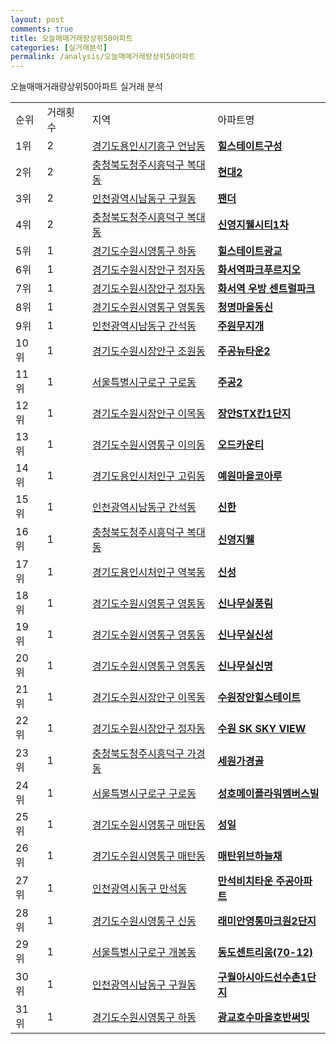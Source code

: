 ```yaml
---
layout: post
comments: true
title: 오늘매매거래량상위50아파트
categories: [실거래분석]
permalink: /analysis/오늘매매거래량상위50아파트
---
```


오늘매매거래량상위50아파트 실거래 분석

<table>
  <tr>
    <td>순위</td>
    <td>거래횟수</td>
    <td>지역</td>
    <td>아파트명</td>
  </tr>

  <tr>
    <td>1위</td>
    <td>2</td>
    <td><a href="/apt/경기도용인시기흥구언남동">경기도용인시기흥구 언남동</a></td>
    <td colspan="4" style="font-weight: bold;"><a href="/apt/경기도용인시기흥구언남동힐스테이트구성">힐스테이트구성</a></td>
  </tr>

  <tr>
    <td>2위</td>
    <td>2</td>
    <td><a href="/apt/충청북도청주시흥덕구복대동">충청북도청주시흥덕구 복대동</a></td>
    <td colspan="4" style="font-weight: bold;"><a href="/apt/충청북도청주시흥덕구복대동현대2">현대2</a></td>
  </tr>

  <tr>
    <td>3위</td>
    <td>2</td>
    <td><a href="/apt/인천광역시남동구구월동">인천광역시남동구 구월동</a></td>
    <td colspan="4" style="font-weight: bold;"><a href="/apt/인천광역시남동구구월동팬더">팬더</a></td>
  </tr>

  <tr>
    <td>4위</td>
    <td>2</td>
    <td><a href="/apt/충청북도청주시흥덕구복대동">충청북도청주시흥덕구 복대동</a></td>
    <td colspan="4" style="font-weight: bold;"><a href="/apt/충청북도청주시흥덕구복대동신영지웰시티1차">신영지웰시티1차</a></td>
  </tr>

  <tr>
    <td>5위</td>
    <td>1</td>
    <td><a href="/apt/경기도수원시영통구하동">경기도수원시영통구 하동</a></td>
    <td colspan="4" style="font-weight: bold;"><a href="/apt/경기도수원시영통구하동힐스테이트광교">힐스테이트광교</a></td>
  </tr>

  <tr>
    <td>6위</td>
    <td>1</td>
    <td><a href="/apt/경기도수원시장안구정자동">경기도수원시장안구 정자동</a></td>
    <td colspan="4" style="font-weight: bold;"><a href="/apt/경기도수원시장안구정자동화서역파크푸르지오">화서역파크푸르지오</a></td>
  </tr>

  <tr>
    <td>7위</td>
    <td>1</td>
    <td><a href="/apt/경기도수원시장안구정자동">경기도수원시장안구 정자동</a></td>
    <td colspan="4" style="font-weight: bold;"><a href="/apt/경기도수원시장안구정자동화서역우방센트럴파크">화서역 우방 센트럴파크</a></td>
  </tr>

  <tr>
    <td>8위</td>
    <td>1</td>
    <td><a href="/apt/경기도수원시영통구영통동">경기도수원시영통구 영통동</a></td>
    <td colspan="4" style="font-weight: bold;"><a href="/apt/경기도수원시영통구영통동청명마을동신">청명마을동신</a></td>
  </tr>

  <tr>
    <td>9위</td>
    <td>1</td>
    <td><a href="/apt/인천광역시남동구간석동">인천광역시남동구 간석동</a></td>
    <td colspan="4" style="font-weight: bold;"><a href="/apt/인천광역시남동구간석동주원무지개">주원무지개</a></td>
  </tr>

  <tr>
    <td>10위</td>
    <td>1</td>
    <td><a href="/apt/경기도수원시장안구조원동">경기도수원시장안구 조원동</a></td>
    <td colspan="4" style="font-weight: bold;"><a href="/apt/경기도수원시장안구조원동주공뉴타운2">주공뉴타운2</a></td>
  </tr>

  <tr>
    <td>11위</td>
    <td>1</td>
    <td><a href="/apt/서울특별시구로구구로동">서울특별시구로구 구로동</a></td>
    <td colspan="4" style="font-weight: bold;"><a href="/apt/서울특별시구로구구로동주공2">주공2</a></td>
  </tr>

  <tr>
    <td>12위</td>
    <td>1</td>
    <td><a href="/apt/경기도수원시장안구이목동">경기도수원시장안구 이목동</a></td>
    <td colspan="4" style="font-weight: bold;"><a href="/apt/경기도수원시장안구이목동장안STX칸1단지">장안STX칸1단지</a></td>
  </tr>

  <tr>
    <td>13위</td>
    <td>1</td>
    <td><a href="/apt/경기도수원시영통구이의동">경기도수원시영통구 이의동</a></td>
    <td colspan="4" style="font-weight: bold;"><a href="/apt/경기도수원시영통구이의동오드카운티">오드카운티</a></td>
  </tr>

  <tr>
    <td>14위</td>
    <td>1</td>
    <td><a href="/apt/경기도용인시처인구고림동">경기도용인시처인구 고림동</a></td>
    <td colspan="4" style="font-weight: bold;"><a href="/apt/경기도용인시처인구고림동예원마을코아루">예원마을코아루</a></td>
  </tr>

  <tr>
    <td>15위</td>
    <td>1</td>
    <td><a href="/apt/인천광역시남동구간석동">인천광역시남동구 간석동</a></td>
    <td colspan="4" style="font-weight: bold;"><a href="/apt/인천광역시남동구간석동신한">신한</a></td>
  </tr>

  <tr>
    <td>16위</td>
    <td>1</td>
    <td><a href="/apt/충청북도청주시흥덕구복대동">충청북도청주시흥덕구 복대동</a></td>
    <td colspan="4" style="font-weight: bold;"><a href="/apt/충청북도청주시흥덕구복대동신영지웰">신영지웰</a></td>
  </tr>

  <tr>
    <td>17위</td>
    <td>1</td>
    <td><a href="/apt/경기도용인시처인구역북동">경기도용인시처인구 역북동</a></td>
    <td colspan="4" style="font-weight: bold;"><a href="/apt/경기도용인시처인구역북동신성">신성</a></td>
  </tr>

  <tr>
    <td>18위</td>
    <td>1</td>
    <td><a href="/apt/경기도수원시영통구영통동">경기도수원시영통구 영통동</a></td>
    <td colspan="4" style="font-weight: bold;"><a href="/apt/경기도수원시영통구영통동신나무실풍림">신나무실풍림</a></td>
  </tr>

  <tr>
    <td>19위</td>
    <td>1</td>
    <td><a href="/apt/경기도수원시영통구영통동">경기도수원시영통구 영통동</a></td>
    <td colspan="4" style="font-weight: bold;"><a href="/apt/경기도수원시영통구영통동신나무실신성">신나무실신성</a></td>
  </tr>

  <tr>
    <td>20위</td>
    <td>1</td>
    <td><a href="/apt/경기도수원시영통구영통동">경기도수원시영통구 영통동</a></td>
    <td colspan="4" style="font-weight: bold;"><a href="/apt/경기도수원시영통구영통동신나무실신명">신나무실신명</a></td>
  </tr>

  <tr>
    <td>21위</td>
    <td>1</td>
    <td><a href="/apt/경기도수원시장안구이목동">경기도수원시장안구 이목동</a></td>
    <td colspan="4" style="font-weight: bold;"><a href="/apt/경기도수원시장안구이목동수원장안힐스테이트">수원장안힐스테이트</a></td>
  </tr>

  <tr>
    <td>22위</td>
    <td>1</td>
    <td><a href="/apt/경기도수원시장안구정자동">경기도수원시장안구 정자동</a></td>
    <td colspan="4" style="font-weight: bold;"><a href="/apt/경기도수원시장안구정자동수원SKSKYVIEW">수원 SK SKY VIEW</a></td>
  </tr>

  <tr>
    <td>23위</td>
    <td>1</td>
    <td><a href="/apt/충청북도청주시흥덕구가경동">충청북도청주시흥덕구 가경동</a></td>
    <td colspan="4" style="font-weight: bold;"><a href="/apt/충청북도청주시흥덕구가경동세원가경골">세원가경골</a></td>
  </tr>

  <tr>
    <td>24위</td>
    <td>1</td>
    <td><a href="/apt/서울특별시구로구구로동">서울특별시구로구 구로동</a></td>
    <td colspan="4" style="font-weight: bold;"><a href="/apt/서울특별시구로구구로동성호메이플라워멤버스빌">성호메이플라워멤버스빌</a></td>
  </tr>

  <tr>
    <td>25위</td>
    <td>1</td>
    <td><a href="/apt/경기도수원시영통구매탄동">경기도수원시영통구 매탄동</a></td>
    <td colspan="4" style="font-weight: bold;"><a href="/apt/경기도수원시영통구매탄동성일">성일</a></td>
  </tr>

  <tr>
    <td>26위</td>
    <td>1</td>
    <td><a href="/apt/경기도수원시영통구매탄동">경기도수원시영통구 매탄동</a></td>
    <td colspan="4" style="font-weight: bold;"><a href="/apt/경기도수원시영통구매탄동매탄위브하늘채">매탄위브하늘채</a></td>
  </tr>

  <tr>
    <td>27위</td>
    <td>1</td>
    <td><a href="/apt/인천광역시동구만석동">인천광역시동구 만석동</a></td>
    <td colspan="4" style="font-weight: bold;"><a href="/apt/인천광역시동구만석동만석비치타운주공아파트">만석비치타운 주공아파트</a></td>
  </tr>

  <tr>
    <td>28위</td>
    <td>1</td>
    <td><a href="/apt/경기도수원시영통구신동">경기도수원시영통구 신동</a></td>
    <td colspan="4" style="font-weight: bold;"><a href="/apt/경기도수원시영통구신동래미안영통마크원2단지">래미안영통마크원2단지</a></td>
  </tr>

  <tr>
    <td>29위</td>
    <td>1</td>
    <td><a href="/apt/서울특별시구로구개봉동">서울특별시구로구 개봉동</a></td>
    <td colspan="4" style="font-weight: bold;"><a href="/apt/서울특별시구로구개봉동동도센트리움(70-12)">동도센트리움(70-12)</a></td>
  </tr>

  <tr>
    <td>30위</td>
    <td>1</td>
    <td><a href="/apt/인천광역시남동구구월동">인천광역시남동구 구월동</a></td>
    <td colspan="4" style="font-weight: bold;"><a href="/apt/인천광역시남동구구월동구월아시아드선수촌1단지">구월아시아드선수촌1단지</a></td>
  </tr>

  <tr>
    <td>31위</td>
    <td>1</td>
    <td><a href="/apt/경기도수원시영통구하동">경기도수원시영통구 하동</a></td>
    <td colspan="4" style="font-weight: bold;"><a href="/apt/경기도수원시영통구하동광교호수마을호반써밋">광교호수마을호반써밋</a></td>
  </tr>

</table>

